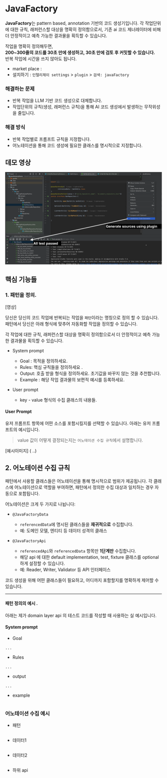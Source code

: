 # JavaFactory

**JavaFactory**는 pattern based, annotation 기반의 코드 생성기입니다.
각 작업단위에 대한 규칙, 래퍼런스할 대상을 명확히 정의함으로서, 기존 ai 코드 제너레이터에 비해 더 안정적이고 예측 가능한 결과물을 획득할 수 있습니다.


작업을 명확히 정의해두면,  
**200~300줄의 코드를 30초 만에 생성하고, 30초 만에 검토 후 커밋할 수 있습니다.**  
반복 작업에 시간을 쓰지 않아도 됩니다.


- market place : 
- 설치하기 : `인텔리제이 settings` > `plugin` > `검색: javaFactory`

### 해결하는 문제

- 반복 작업을 LLM 기반 코드 생성으로 대체합니다.
- 작업단위의 규칙(생성, 래퍼런스 규칙)을 통해 AI 코드 생성에서 발생하는 무작위성을 줄입니다.

### 해결 방식

- 반복 작업별로 프롬프트 규칙을 지정합니다.
- 어노테이션을 통해 코드 생성에 필요한 클래스를 명시적으로 지정합니다.





## 데모 영상

[![demo: 400 lines in 20s, all test passed](docs/images/demo_thumnail.png)](https://www.youtube.com/watch?v=ReBCXKOpW3M)


## 핵심 기능들


### 1. 패턴을 정의.

[영상]



당신은 당신의 코드 작업에 반복되는 작업을 `패턴`이라는 명칭으로 정의 할 수 있습니다.
패턴에서 당신은 아래 형식에 맞추어 자동화할 작업을 정의할 수 있습니다.

각 작업에 대한 규칙, 래퍼런스할 대상을 명확히 정의함으로서 더 안정적이고 예측 가능한 결과물을 획득할 수 있습니다.


- System prompt
    - Goal : 목적을 정의하세요.
    - Rules: 핵심 규칙들을 정의하세요 .
    - Output: 호출 받을 형식을 정의하세요. 초기값을 바꾸지 않는 것을 추천합니다.
    - Example : 해당 작업 결과물의 보편적 예시를 등록하세요.


- User prompt
    - key - value 형식의 수집 클래스의 내용들.



#### User Prompt



유저 프롬프트 항목에 어떤 소스를 포함시킬지를 선택할 수 있습니다.
아래는 유저 프롬프트의 예시입니다.

> value 값이 어떻게 결정되는지는 `어노테이션 수집 규칙`에서 설명합니다.

[예시이미지] ( ..)



## 2. 어노테이션 수집 규칙


패턴에서 사용할 클래스들은 어노테이션을 통해 명시적으로 범위가 제공됩니다.
각 클래스에 어노테이션으로 역할을 부여하면, 패턴에서 정의한 수집 대상과 일치하는 경우 자동으로 포함됩니다.

어노테이션은 크게 두 가지로 나뉩니다:

- `@JavaFactoryData`
    - `referencedData`에 명시된 클래스들을 **재귀적으로** 수집합니다.
    - 예: 도메인 모델, 엔티티 등 데이터 성격의 클래스

- `@JavaFactoryApi`
    - `referencedApi`와 `referencedData` 항목만 **1단계만** 수집합니다.
    - 해당 api 에 대한 default implementation, test, fixture 클래스를 optional 하게 설정할 수 있습니다.
    - 예: Reader, Writer, Validator 등 API 인터페이스

코드 생성을 위해 어떤 클래스들이 필요하고, 어디까지 포함할지를 명확하게 제어할 수 있습니다.

---



#### 패턴 정의의 예시 .

아래는 제가 domain layer api 의 테스트 코드를 작성할 때 사용하는 실 예시입니다.

#### System prompt

- Goal
```
...
```

- Rules
```
...
```

- output
```
...
```

- example
```

```


### 어노테이션 수집 예시

- 패턴
```java


```


- 데이터1
```java


```

- 데이터2
```java

```

- 하위 api
```
```
